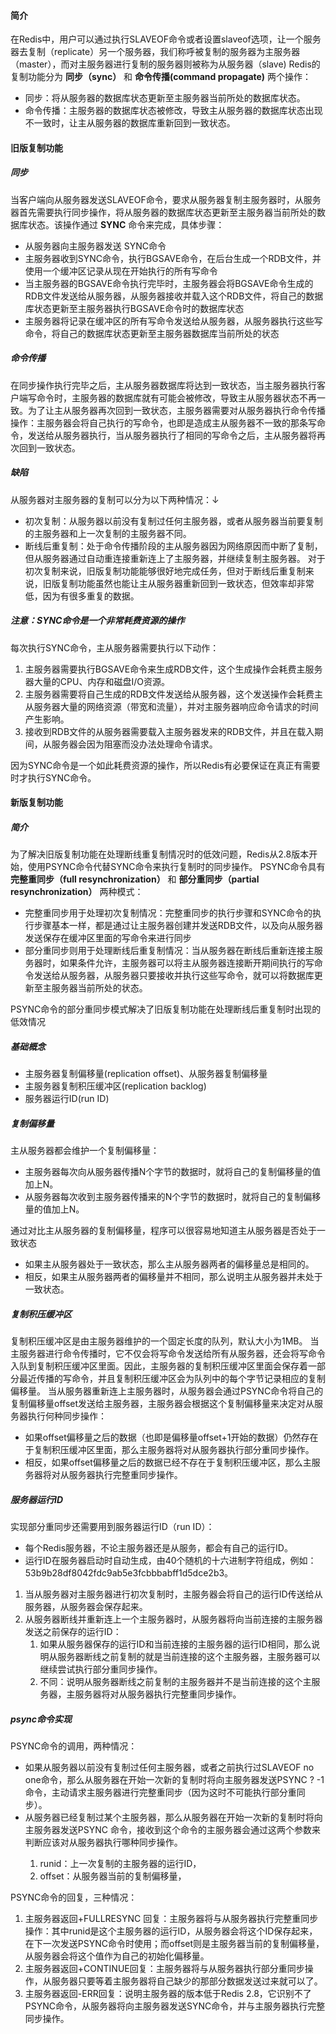 #### 简介
在Redis中，用户可以通过执行SLAVEOF命令或者设置slaveof选项，让一个服务器去复制（replicate）另一个服务器，我们称呼被复制的服务器为主服务器（master），而对主服务器进行复制的服务器则被称为从服务器（slave)
Redis的复制功能分为 **同步（sync）** 和 **命令传播(command propagate)** 两个操作：

* 同步：将从服务器的数据库状态更新至主服务器当前所处的数据库状态。
* 命令传播：主服务器的数据库状态被修改，导致主从服务器的数据库状态出现不一致时，让主从服务器的数据库重新回到一致状态。
#### 旧版复制功能
##### 同步
当客户端向从服务器发送SLAVEOF命令，要求从服务器复制主服务器时，从服务器首先需要执行同步操作，将从服务器的数据库状态更新至主服务器当前所处的数据库状态。该操作通过 **SYNC** 命令来完成，具体步骤：

* 从服务器向主服务器发送 SYNC命令
* 主服务器收到SYNC命令，执行BGSAVE命令，在后台生成一个RDB文件，并使用一个缓冲区记录从现在开始执行的所有写命令
* 当主服务器的BGSAVE命令执行完毕时，主服务器会将BGSAVE命令生成的RDB文件发送给从服务器，从服务器接收并载入这个RDB文件，将自己的数据库状态更新至主服务器执行BGSAVE命令时的数据库状态
* 主服务器将记录在缓冲区的所有写命令发送给从服务器，从服务器执行这些写命令，将自己的数据库状态更新至主服务器数据库当前所处的状态
##### 命令传播
在同步操作执行完毕之后，主从服务器数据库将达到一致状态，当主服务器执行客户端写命令时，主服务器的数据库就有可能会被修改，导致主从服务器状态不再一致。为了让主从服务器再次回到一致状态，主服务器需要对从服务器执行命令传播操作：主服务器会将自己执行的写命令，也即是造成主从服务器不一致的那条写命令，发送给从服务器执行，当从服务器执行了相同的写命令之后，主从服务器将再次回到一致状态。
##### 缺陷
从服务器对主服务器的复制可以分为以下两种情况：↓

* 初次复制：从服务器以前没有复制过任何主服务器，或者从服务器当前要复制的主服务器和上一次复制的主服务器不同。
* 断线后重复制：处于命令传播阶段的主从服务器因为网络原因而中断了复制，但从服务器通过自动重连接重新连上了主服务器，并继续复制主服务器。
对于初次复制来说，旧版复制功能能够很好地完成任务，但对于断线后重复制来说，旧版复制功能虽然也能让主从服务器重新回到一致状态，但效率却非常低，因为有很多重复的数据。
##### 注意：SYNC命令是一个非常耗费资源的操作
每次执行SYNC命令，主从服务器需要执行以下动作：

1. 主服务器需要执行BGSAVE命令来生成RDB文件，这个生成操作会耗费主服务器大量的CPU、内存和磁盘I/O资源。
2. 主服务器需要将自己生成的RDB文件发送给从服务器，这个发送操作会耗费主从服务器大量的网络资源（带宽和流量），并对主服务器响应命令请求的时间产生影响。
3. 接收到RDB文件的从服务器需要载入主服务器发来的RDB文件，并且在载入期间，从服务器会因为阻塞而没办法处理命令请求。

因为SYNC命令是一个如此耗费资源的操作，所以Redis有必要保证在真正有需要时才执行SYNC命令。
#### 新版复制功能
##### 简介
为了解决旧版复制功能在处理断线重复制情况时的低效问题，Redis从2.8版本开始，使用PSYNC命令代替SYNC命令来执行复制时的同步操作。
PSYNC命令具有 **完整重同步（full resynchronization）** 和 **部分重同步（partial resynchronization）** 两种模式：

* 完整重同步用于处理初次复制情况：完整重同步的执行步骤和SYNC命令的执行步骤基本一样，都是通过让主服务器创建并发送RDB文件，以及向从服务器发送保存在缓冲区里面的写命令来进行同步
* 部分重同步则用于处理断线后重复制情况：当从服务器在断线后重新连接主服务器时，如果条件允许，主服务器可以将主从服务器连接断开期间执行的写命令发送给从服务器，从服务器只要接收并执行这些写命令，就可以将数据库更新至主服务器当前所处的状态。

PSYNC命令的部分重同步模式解决了旧版复制功能在处理断线后重复制时出现的低效情况
##### 基础概念

* 主服务器复制偏移量(replication offset)、从服务器复制偏移量
* 主服务器复制积压缓冲区(replication backlog)
* 服务器运行ID(run ID)
##### 复制偏移量
主从服务器都会维护一个复制偏移量：

* 主服务器每次向从服务器传播N个字节的数据时，就将自己的复制偏移量的值加上N。
* 从服务器每次收到主服务器传播来的N个字节的数据时，就将自己的复制偏移量的值加上N。

通过对比主从服务器的复制偏移量，程序可以很容易地知道主从服务器是否处于一致状态

* 如果主从服务器处于一致状态，那么主从服务器两者的偏移量总是相同的。
* 相反，如果主从服务器两者的偏移量并不相同，那么说明主从服务器并未处于一致状态。
##### 复制积压缓冲区
复制积压缓冲区是由主服务器维护的一个固定长度的队列，默认大小为1MB。
当主服务器进行命令传播时，它不仅会将写命令发送给所有从服务器，还会将写命令入队到复制积压缓冲区里面。因此，主服务器的复制积压缓冲区里面会保存着一部分最近传播的写命令，并且复制积压缓冲区会为队列中的每个字节记录相应的复制偏移量。
当从服务器重新连上主服务器时，从服务器会通过PSYNC命令将自己的复制偏移量offset发送给主服务器，主服务器会根据这个复制偏移量来决定对从服务器执行何种同步操作：

* 如果offset偏移量之后的数据（也即是偏移量offset+1开始的数据）仍然存在于复制积压缓冲区里面，那么主服务器将对从服务器执行部分重同步操作。
* 相反，如果offset偏移量之后的数据已经不存在于复制积压缓冲区，那么主服务器将对从服务器执行完整重同步操作。
##### 服务器运行ID
实现部分重同步还需要用到服务器运行ID（run ID）：

* 每个Redis服务器，不论主服务器还是从服务，都会有自己的运行ID。
* 运行ID在服务器启动时自动生成，由40个随机的十六进制字符组成，例如：53b9b28df8042fdc9ab5e3fcbbbabff1d5dce2b3。

1. 当从服务器对主服务器进行初次复制时，主服务器会将自己的运行ID传送给从服务器，从服务器会保存起来。
2. 从服务器断线并重新连上一个主服务器时，从服务器将向当前连接的主服务器发送之前保存的运行ID：
    1. 如果从服务器保存的运行ID和当前连接的主服务器的运行ID相同，那么说明从服务器断线之前复制的就是当前连接的这个主服务器，主服务器可以继续尝试执行部分重同步操作。
    2. 不同：说明从服务器断线之前复制的主服务器并不是当前连接的这个主服务器，主服务器将对从服务器执行完整重同步操作。
##### psync命令实现
PSYNC命令的调用，两种情况：

* 如果从服务器以前没有复制过任何主服务器，或者之前执行过SLAVEOF no one命令，那么从服务器在开始一次新的复制时将向主服务器发送PSYNC ? -1命令，主动请求主服务器进行完整重同步（因为这时不可能执行部分重同步）。
* 从服务器已经复制过某个主服务器，那么从服务器在开始一次新的复制时将向主服务器发送PSYNC <runid> <offset>命令，接收到这个命令的主服务器会通过这两个参数来判断应该对从服务器执行哪种同步操作。
    1. runid：上一次复制的主服务器的运行ID，
    2. offset：从服务器当前的复制偏移量，

PSYNC命令的回复，三种情况：

1. 主服务器返回+FULLRESYNC <runid> <offset>回复：主服务器将与从服务器执行完整重同步操作：其中runid是这个主服务器的运行ID，从服务器会将这个ID保存起来，在下一次发送PSYNC命令时使用；而offset则是主服务器当前的复制偏移量，从服务器会将这个值作为自己的初始化偏移量。
2. 主服务器返回+CONTINUE回复：主服务器将与从服务器执行部分重同步操作，从服务器只要等着主服务器将自己缺少的那部分数据发送过来就可以了。
3. 主服务器返回-ERR回复：说明主服务器的版本低于Redis 2.8，它识别不了PSYNC命令，从服务器将向主服务器发送SYNC命令，并与主服务器执行完整同步操作。